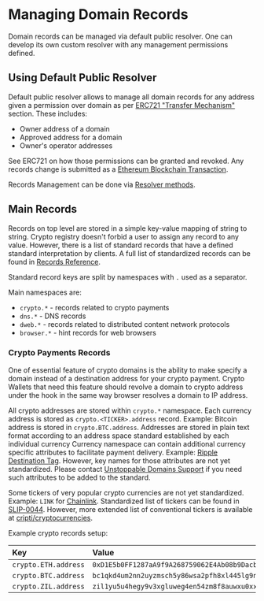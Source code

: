 # Managing Domain Records

Domain records can be managed via default public resolver. One can develop its own custom resolver with any management permissions defined.

## Using Default Public Resolver

Default public resolver allows to manage all domain records for any address given a permission over domain as per [ERC721 "Transfer Mechanism"](https://eips.ethereum.org/EIPS/eip-721) section. These includes:

* Owner address of a domain
* Approved address for a domain
* Owner's operator addresses

See ERC721 on how those permissions can be granted and revoked. Any records change is submitted as a [Ethereum Blockchain Transaction](https://ethereum.org/en/whitepaper/#messages-and-transactions).

Records Management can be done via [Resolver methods](https://github.com/unstoppabledomains/dot-crypto/blob/master/contracts/IResolver.sol).

## Main Records

Records on top level are stored in a simple key-value mapping of string to string. Crypto registry doesn't forbid a user to assign any record to any value. However, there is a list of standard records that have a defined standard interpretation by clients. A full list of standardized records can be found in [Records Reference](../domain-registry-essentials/reference.md).

Standard record keys are split by namespaces with `.` used as a separator.

Main namespaces are:

* `crypto.*` - records related to crypto payments
* `dns.*` - DNS records
* `dweb.*` - records related to distributed content network protocols
* `browser.*` - hint records for web browsers

### Crypto Payments Records

One of essential feature of crypto domains is the ability to make specify a domain instead of a destination address for your crypto payment. Crypto Wallets that need this feature should revolve a domain to crypto address under the hook in the same way browser resolves a domain to IP address.

All crypto addresses are stored within `crypto.*` namespace. Each currency address is stored as `crypto.<TICKER>.address` record. Example: Bitcoin address is stored in `crypto.BTC.address`. Addresses are stored in plain text format according to an address space standard established by each individual currency Currency namespace can contain additional currency specific attributes to facilitate payment delivery. Example: [Ripple Destination Tag](https://xrpl.org/source-and-destination-tags.html). However, key names for those attributes are not yet standardized. Please contact [Unstoppable Domains Support](mailto:support@unstoppabledomains.com) if you need such attributes to be added to the standard.

Some tickers of very popular crypto currencies are not yet standardized. Example: `LINK` for [Chainlink](https://coinmarketcap.com/currencies/chainlink). Standardized list of tickers can be found in [SLIP-0044](https://github.com/satoshilabs/slips/blob/master/slip-0044.md). However, more extended list of conventional tickers is available at [cripti/cryptocurrencies](https://github.com/crypti/cryptocurrencies/blob/master/cryptocurrencies.json).

Example crypto records setup:

| Key | Value |
| :--- | :--- |
| `crypto.ETH.address` | `0xD1E5b0FF1287aA9f9A268759062E4Ab08b9Dacbe` |
| `crypto.BTC.address` | `bc1qkd4um2nn2uyzmsch5y86wsa2pfh8xl445lg9nv` |
| `crypto.ZIL.address` | `zil1yu5u4hegy9v3xgluweg4en54zm8f8auwxu0xxc` |

